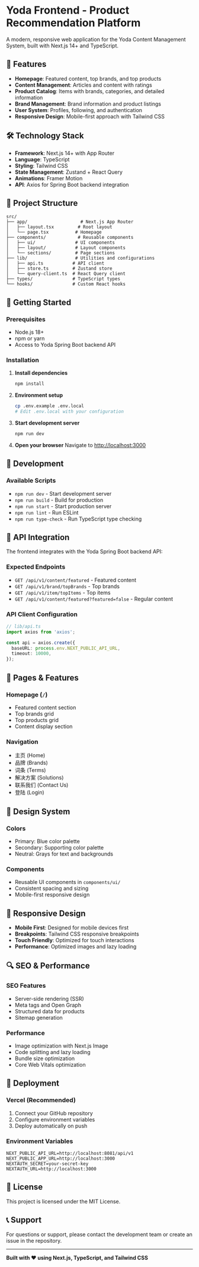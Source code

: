 # Yoda Frontend - Product Recommendation Platform

A modern, responsive web application for the Yoda Content Management System, built with Next.js 14+ and TypeScript.

## 🚀 Features

- **Homepage**: Featured content, top brands, and top products
- **Content Management**: Articles and content with ratings
- **Product Catalog**: Items with brands, categories, and detailed information
- **Brand Management**: Brand information and product listings
- **User System**: Profiles, following, and authentication
- **Responsive Design**: Mobile-first approach with Tailwind CSS

## 🛠️ Technology Stack

- **Framework**: Next.js 14+ with App Router
- **Language**: TypeScript
- **Styling**: Tailwind CSS
- **State Management**: Zustand + React Query
- **Animations**: Framer Motion
- **API**: Axios for Spring Boot backend integration

## 📁 Project Structure

```
src/
├── app/                    # Next.js App Router
│   ├── layout.tsx         # Root layout
│   └── page.tsx          # Homepage
├── components/            # Reusable components
│   ├── ui/               # UI components
│   ├── layout/           # Layout components
│   └── sections/         # Page sections
├── lib/                  # Utilities and configurations
│   ├── api.ts           # API client
│   ├── store.ts         # Zustand store
│   └── query-client.ts  # React Query client
├── types/               # TypeScript types
└── hooks/               # Custom React hooks
```

## 🚀 Getting Started

### Prerequisites

- Node.js 18+
- npm or yarn
- Access to Yoda Spring Boot backend API

### Installation

1. **Install dependencies**
   ```bash
   npm install
   ```

2. **Environment setup**
   ```bash
   cp .env.example .env.local
   # Edit .env.local with your configuration
   ```

3. **Start development server**
   ```bash
   npm run dev
   ```

4. **Open your browser**
   Navigate to [http://localhost:3000](http://localhost:3000)

## 🔧 Development

### Available Scripts

- `npm run dev` - Start development server
- `npm run build` - Build for production
- `npm run start` - Start production server
- `npm run lint` - Run ESLint
- `npm run type-check` - Run TypeScript type checking

## 🔌 API Integration

The frontend integrates with the Yoda Spring Boot backend API:

### Expected Endpoints
- `GET /api/v1/content/featured` - Featured content
- `GET /api/v1/brand/topBrands` - Top brands
- `GET /api/v1/item/topItems` - Top items
- `GET /api/v1/content/featured?featured=false` - Regular content

### API Client Configuration
```typescript
// lib/api.ts
import axios from 'axios';

const api = axios.create({
  baseURL: process.env.NEXT_PUBLIC_API_URL,
  timeout: 10000,
});
```

## 📱 Pages & Features

### Homepage (`/`)
- Featured content section
- Top brands grid
- Top products grid
- Content display section

### Navigation
- 主页 (Home)
- 品牌 (Brands)
- 词条 (Terms)
- 解决方案 (Solutions)
- 联系我们 (Contact Us)
- 登陆 (Login)

## 🎨 Design System

### Colors
- Primary: Blue color palette
- Secondary: Supporting color palette
- Neutral: Grays for text and backgrounds

### Components
- Reusable UI components in `components/ui/`
- Consistent spacing and sizing
- Mobile-first responsive design

## 📱 Responsive Design

- **Mobile First**: Designed for mobile devices first
- **Breakpoints**: Tailwind CSS responsive breakpoints
- **Touch Friendly**: Optimized for touch interactions
- **Performance**: Optimized images and lazy loading

## 🔍 SEO & Performance

### SEO Features
- Server-side rendering (SSR)
- Meta tags and Open Graph
- Structured data for products
- Sitemap generation

### Performance
- Image optimization with Next.js Image
- Code splitting and lazy loading
- Bundle size optimization
- Core Web Vitals optimization

## 🚀 Deployment

### Vercel (Recommended)
1. Connect your GitHub repository
2. Configure environment variables
3. Deploy automatically on push

### Environment Variables
```env
NEXT_PUBLIC_API_URL=http://localhost:8081/api/v1
NEXT_PUBLIC_APP_URL=http://localhost:3000
NEXTAUTH_SECRET=your-secret-key
NEXTAUTH_URL=http://localhost:3000
```

## 📄 License

This project is licensed under the MIT License.

## 📞 Support

For questions or support, please contact the development team or create an issue in the repository.

---

**Built with ❤️ using Next.js, TypeScript, and Tailwind CSS**